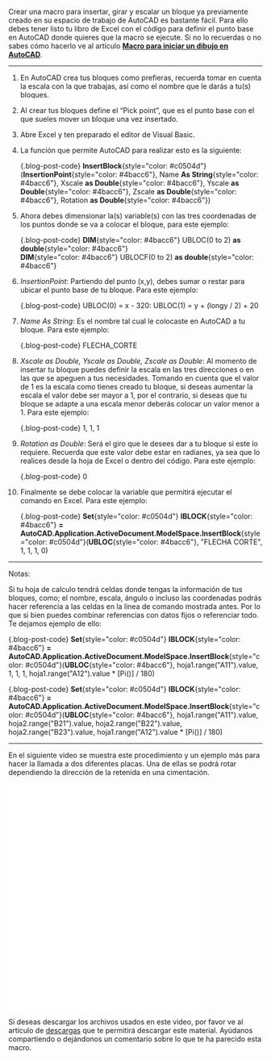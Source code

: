 Crear una macro para insertar, girar y escalar un bloque ya previamente creado en su espacio de trabajo de AutoCAD es bastante fácil. Para ello debes tener listo tu libro de Excel con el código para definir el punto base en AutoCAD donde quieres que la macro se ejecute. Si no lo recuerdas o no sabes cómo hacerlo ve al artículo **[Macro para iniciar un dibujo en AutoCAD](/blog/macro-para-iniciar-un-dibujo-en-autocad)**.

---

1. En AutoCAD crea tus bloques como prefieras, recuerda tomar en cuenta la escala con la que trabajas, así como el nombre que le darás a tu(s) bloques. 
2. Al crear tus bloques define el “Pick point”, que es el punto base con el que sueles mover un bloque una vez insertado.
3. Abre Excel y ten preparado el editor de Visual Basic.
4. La función que permite AutoCAD para realizar esto es la siguiente:

    {.blog-post-code}
    **InsertBlock**{style="color: #c0504d"}(**InsertionPoint**{style="color: #4bacc6"}, Name **As String**{style="color: #4bacc6"}, Xscale **as Double**{style="color: #4bacc6"}, Yscale **as Double**{style="color: #4bacc6"}, Zscale **as Double**{style="color: #4bacc6"}, Rotation **as Double**{style="color: #4bacc6"}) 

5. Ahora debes dimensionar la(s) variable(s) con las tres coordenadas de los puntos donde se va a colocar el bloque, para este ejemplo:

    {.blog-post-code}
    **DIM**{style="color: #4bacc6"} UBLOC(0 to 2) **as double**{style="color: #4bacc6"}<br>
    **DIM**{style="color: #4bacc6"} UBLOCF(0 to 2) **as double**{style="color: #4bacc6"} 

6. *InsertionPoint*: Partiendo del punto (x,y), debes sumar o restar para ubicar el punto base de tu bloque. Para este ejemplo:

    {.blog-post-code}
    UBLOC(0) = x - 320: UBLOC(1) = y + (longy / 2) + 20 

7. *Name As String*: Es el nombre tal cual le colocaste en AutoCAD a tu bloque. Para este ejemplo:

    {.blog-post-code}
    FLECHA_CORTE 

8. *Xscale as Double, Yscale as Double, Zscale as Double*: Al momento de insertar tu bloque puedes definir la escala en las tres direcciones o en las que se apeguen a tus necesidades. Tomando en cuenta que el valor de 1 es la escala como tienes creado tu bloque, si deseas aumentar la escala el valor debe ser mayor a 1, por el contrario, si deseas que tu bloque se adapte a una escala menor deberás colocar un valor menor a 1. Para este ejemplo:

    {.blog-post-code}
    1, 1, 1 

9. *Rotation as Double*: Será el giro que le desees dar a tu bloque si este lo requiere. Recuerda que este valor debe estar en radianes, ya sea que lo realices desde la hoja de Excel o dentro del código. Para este ejemplo:

    {.blog-post-code}
    0 

10. Finalmente se debe colocar la variable que permitirá ejecutar el comando en Excel. Para este ejemplo:

    {.blog-post-code}
    **Set**{style="color: #c0504d"} **IBLOCK**{style="color: #4bacc6"} **= AutoCAD.Application.ActiveDocument.ModelSpace.InsertBlock**{style="color: #c0504d"}(**UBLOC**{style="color: #4bacc6"}, "FLECHA CORTE", 1, 1, 1, 0)

---

Notas:

Si tu hoja de calculo tendrá celdas donde tengas la información de tus bloques, como; el nombre, escala, ángulo o incluso las coordenadas podrás hacer referencia a las celdas en la linea de comando mostrada antes. Por lo que si bien puedes combinar referencias con datos fijos o referenciar todo. Te dejamos ejemplo de ello:

{.blog-post-code}
**Set**{style="color: #c0504d"} **IBLOCK**{style="color: #4bacc6"} **= AutoCAD.Application.ActiveDocument.ModelSpace.InsertBlock**{style="color: #c0504d"}(**UBLOC**{style="color: #4bacc6"}, hoja1.range("A11").value, 1, 1, 1, hoja1.range("A12").value * [Pi()] / 180)

{.blog-post-code}
**Set**{style="color: #c0504d"} **IBLOCK**{style="color: #4bacc6"} **= AutoCAD.Application.ActiveDocument.ModelSpace.InsertBlock**{style="color: #c0504d"}(**UBLOC**{style="color: #4bacc6"}, hoja1.range("A11").value, hoja2.range("B21").value, hoja2.range("B22").value, hoja2.range("B23").value, hoja1.range("A12").value * [Pi()] / 180)


---

En el siguiente video se muestra este procedimiento y un ejemplo más para hacer la llamada a dos diferentes placas. Una de ellas se podrá rotar dependiendo la dirección de la retenida en una cimentación.

<iframe loading="lazy" id="embed_video" class="pagelayer-video-iframe" width="75%" height="450px" src="//www.youtube.com/embed/TUl6qw-6QzA?&amp;autoplay=0&amp;mute=0&amp;loop=0&amp;playlist=TUl6qw-6QzA" frameborder="0"></iframe>

Si deseas descargar los archivos usados en este video, por favor ve al artículo de [descargas](/area-de-descargas) que te permitirá descargar este material. Ayúdanos compartiendo o dejándonos un comentario sobre lo que te ha parecido esta macro.